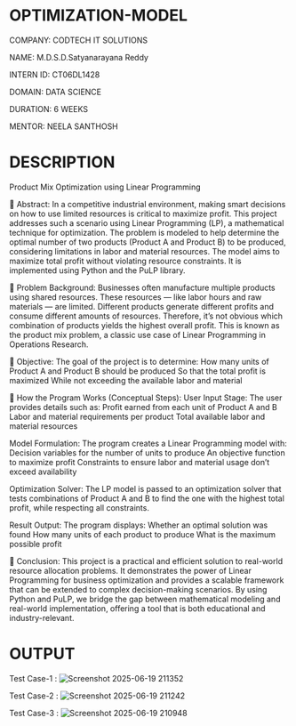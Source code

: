 # OPTIMIZATION-MODEL

COMPANY: CODTECH IT SOLUTIONS

NAME: M.D.S.D.Satyanarayana Reddy

INTERN ID: CT06DL1428

DOMAIN: DATA SCIENCE

DURATION: 6 WEEKS

MENTOR: NEELA SANTHOSH

# DESCRIPTION

Product Mix Optimization using Linear Programming

📌 Abstract:
In a competitive industrial environment, making smart decisions on how to use limited resources is critical to maximize profit. This project addresses such a scenario using Linear Programming (LP), a mathematical technique for optimization. The problem is modeled to help determine the optimal number of two products (Product A and Product B) to be produced, considering limitations in labor and material resources. The model aims to maximize total profit without violating resource constraints. It is implemented using Python and the PuLP library.

🧠 Problem Background:
Businesses often manufacture multiple products using shared resources. These resources — like labor hours and raw materials — are limited. Different products generate different profits and consume different amounts of resources. Therefore, it’s not obvious which combination of products yields the highest overall profit. This is known as the product mix problem, a classic use case of Linear Programming in Operations Research.

🎯 Objective:
The goal of the project is to determine:
How many units of Product A and Product B should be produced
So that the total profit is maximized
While not exceeding the available labor and material

🧾 How the Program Works (Conceptual Steps):
User Input Stage:
The user provides details such as:
Profit earned from each unit of Product A and B
Labor and material requirements per product
Total available labor and material resources

Model Formulation:
The program creates a Linear Programming model with:
Decision variables for the number of units to produce
An objective function to maximize profit
Constraints to ensure labor and material usage don’t exceed availability

Optimization Solver:
The LP model is passed to an optimization solver that tests combinations of Product A and B to find the one with the highest total profit, while respecting all constraints.

Result Output:
The program displays:
Whether an optimal solution was found
How many units of each product to produce
What is the maximum possible profit

🏁 Conclusion:
This project is a practical and efficient solution to real-world resource allocation problems. It demonstrates the power of Linear Programming for business optimization and provides a scalable framework that can be extended to complex decision-making scenarios. By using Python and PuLP, we bridge the gap between mathematical modeling and real-world implementation, offering a tool that is both educational and industry-relevant.

# OUTPUT

Test Case-1 :
![Screenshot 2025-06-19 211352](https://github.com/user-attachments/assets/27534e49-2d77-4b81-a211-b93b4b0da964)

Test Case-2 :
![Screenshot 2025-06-19 211242](https://github.com/user-attachments/assets/2bf87f77-3787-486d-a642-0aba2b8482ff)

Test Case-3 :
![Screenshot 2025-06-19 210948](https://github.com/user-attachments/assets/f1071118-32d8-4833-ad7e-74759faece9b)
